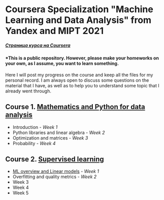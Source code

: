 

# Coursera Specialization "Machine Learning and Data Analysis" from Yandex and MIPT 2021 #
##### [Страница курса на Coursera](https://ru.coursera.org/specializations/machine-learning-data-analysis "Ссылка переводит на сайт курсеры")
#### *This is a public repository. However, please make your homeworks on your own, as I assume, you want to learn something. 
Here I will post my progress on the course and keep all the files for my personal record. 
I am always open to discuss some questions on the material that I have, as well as to help you to understand some topic that I already went through. 

## Course 1. [Mathematics and Python for data analysis](https://soon.com)
- Introduction - *Week 1* 
- Python libraries and linear algebra - *Week 2* 
- Optimization and matrices - *Week 3* 
- Probability - *Week 4* 

## Course 2. [Supervised learning](https://soon.com)
- [ML overview and Linear models](https://soon.com) - *Week 1*
- Overfitting and quality metrics - *Week 2* 
- Week 3
- Week 4
- Week 5
